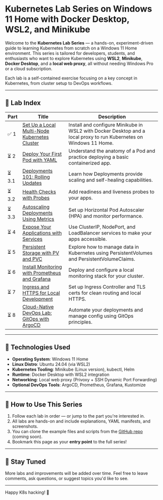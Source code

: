 # Kubernetes Lab Series on Windows 11 Home with Docker Desktop, WSL2, and Minikube

Welcome to the **Kubernetes Lab Series** — a hands-on, experiment-driven guide to learning Kubernetes from scratch on a Windows 11 Home environment. This series is tailored for developers, students, and enthusiasts who want to explore Kubernetes using **WSL2**, **Minikube**, **Docker Desktop**, and a **local web proxy**, all without needing Windows Pro or a cloud subscription.

Each lab is a self-contained exercise focusing on a key concept in Kubernetes, from cluster setup to DevOps workflows.

---

## 🚀 Lab Index

| Part | Title | Description |
|------|-------|-------------|
| ✅ 1 | [Set Up a Local Multi-Node Kubernetes Cluster](https://example.com/lab1) | Install and configure Minikube in WSL2 with Docker Desktop and a local proxy to run Kubernetes on Windows 11 Home. |
| ⏳ 2 | [Deploy Your First Pod with YAML](#) | Understand the anatomy of a Pod and practice deploying a basic containerized app. |
| ⏳ 3.1 | [Deployments 101: Rolling Updates](#) | Learn how Deployments provide scaling and self-healing capabilities. |
| ⏳ 3.2 | [Health Checks with Probes](#) | Add readiness and liveness probes to your apps. |
| ⏳ 3.3 | [Autoscaling Deployments Using Metrics](#) | Set up Horizontal Pod Autoscaler (HPA) and monitor performance. |
| ⏳ 4 | [Expose Your Applications with Services](#) | Use ClusterIP, NodePort, and LoadBalancer services to make your apps accessible. |
| ⏳ 5 | [Persistent Storage with PV and PVC](#) | Explore how to manage data in Kubernetes using PersistentVolumes and PersistentVolumeClaims. |
| ⏳ 6 | [Install Monitoring with Prometheus and Grafana](#) | Deploy and configure a local monitoring stack for your cluster. |
| ⏳ 7 | [Ingress and HTTPS for Local Development](#) | Set up Ingress Controller and TLS certs for clean routing and local HTTPS. |
| ⏳ 8 | [Cloud-Native DevOps Lab: GitOps with ArgoCD](#) | Automate your deployments and manage config using GitOps principles. |

---

## 🔧 Technologies Used

- **Operating System**: Windows 11 Home
- **Linux Distro**: Ubuntu 24.04 (via WSL2)
- **Kubernetes Tooling**: Minikube (Linux version), kubectl, Helm
- **Runtime**: Docker Desktop with WSL2 integration
- **Networking**: Local web proxy (Privoxy + SSH Dynamic Port Forwarding)
- **Optional DevOps Tools**: ArgoCD, Prometheus, Grafana, Kustomize

---

## 🧭 How to Use This Series

1. Follow each lab in order — or jump to the part you're interested in.
2. All labs are hands-on and include explanations, YAML manifests, and screenshots.
3. You can clone the example files and scripts from the [GitHub repo](#) (coming soon).
4. Bookmark this page as your **entry point** to the full series!

---

## 📌 Stay Tuned

More labs and improvements will be added over time. Feel free to leave comments, ask questions, or suggest topics you'd like to see.

---

Happy K8s hacking! 🚀  
